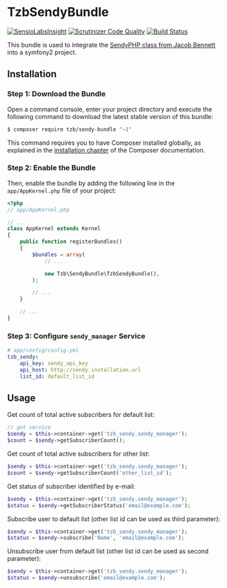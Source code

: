 # TzbSendyBundle

[![SensioLabsInsight](https://insight.sensiolabs.com/projects/df46d30d-af90-4e31-b5af-c7dc4f4bd139/mini.png)](https://insight.sensiolabs.com/projects/df46d30d-af90-4e31-b5af-c7dc4f4bd139)
[![Scrutinizer Code Quality](https://scrutinizer-ci.com/g/jkabat/TzbSendyBundle/badges/quality-score.png?b=master)](https://scrutinizer-ci.com/g/jkabat/TzbSendyBundle/?branch=master)
[![Build Status](https://travis-ci.org/jkabat/TzbSendyBundle.svg?branch=master)](https://travis-ci.org/jkabat/TzbSendyBundle)

This bundle is used to integrate the [SendyPHP class from Jacob Bennett](https://github.com/JacobBennett/SendyPHP) into a symfony2 project.

## Installation

### Step 1: Download the Bundle

Open a command console, enter your project directory and execute the
following command to download the latest stable version of this bundle:

```bash
$ composer require tzb/sendy-bundle "~1"
```

This command requires you to have Composer installed globally, as explained
in the [installation chapter](https://getcomposer.org/doc/00-intro.md)
of the Composer documentation.

### Step 2: Enable the Bundle

Then, enable the bundle by adding the following line in the `app/AppKernel.php`
file of your project:

```php
<?php
// app/AppKernel.php

// ...
class AppKernel extends Kernel
{
    public function registerBundles()
    {
        $bundles = array(
            // ...

            new Tzb\SendyBundle\TzbSendyBundle(),
        );

        // ...
    }

    // ...
}
```

### Step 3: Configure `sendy_manager` Service

```yaml
# app/config/config.yml
tzb_sendy:
    api_key: sendy_api_key
    api_host: http://sendy.installation.url
    list_id: default_list_id
```

## Usage

Get count of total active subscribers for default list:

```php
// get service
$sendy = $this->container->get('tzb_sendy.sendy_manager');
$count = $sendy->getSubscriberCount();
```

Get count of total active subscribers for other list:

```php
$sendy = $this->container->get('tzb_sendy.sendy_manager');
$count = $sendy->getSubscriberCount('other_list_id');
```

Get status of subscriber identified by e-mail:

```php
$sendy = $this->container->get('tzb_sendy.sendy_manager');
$status = $sendy->getSubscriberStatus('email@example.com');
```

Subscribe user to default list (other list id can be used as third parameter):

```php
$sendy = $this->container->get('tzb_sendy.sendy_manager');
$status = $sendy->subscribe('Name', 'email@example.com');
```

Unsubscribe user from default list (other list id can be used as second parameter):

```php
$sendy = $this->container->get('tzb_sendy.sendy_manager');
$status = $sendy->unsubscribe('email@example.com');
```
